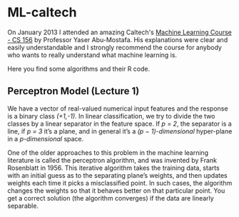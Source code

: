 ML-caltech
==========
On January 2013 I attended an amazing Caltech's [Machine Learning Course - CS 156](https://work.caltech.edu/telecourse.html) by Professor Yaser Abu-Mostafa.
His explanations were clear and easily understandable and I strongly recommend the course for anybody who wants 
to really understand what machine learning is.

Here you find some algorithms and their R code.

## Perceptron Model (Lecture 1)
We have a vector of real-valued numerical input features and the response is a binary class *(+1,-1)*. In linear classification, 
we try to divide the two classes by a linear separator in the feature space. If *p = 2*, the separator is a line, 
if *p = 3* it’s a plane, and in general it’s a *(p − 1)-dimensional* hyper-plane in a *p-dimensional* space.

One of the older approaches to this problem in the machine learning literature is called the perceptron algorithm, 
and was invented by Frank Rosenblatt in 1956. This iterative algorithm takes the training data, starts with an
initial guess as to the separating plane’s weights, and then updates weights each time it picks a misclassified point.
In such cases, the algorithm changes the weights so that it behaves better on that particular point.
You get a correct solution (the algorithm converges) if the data are linearly separable. 